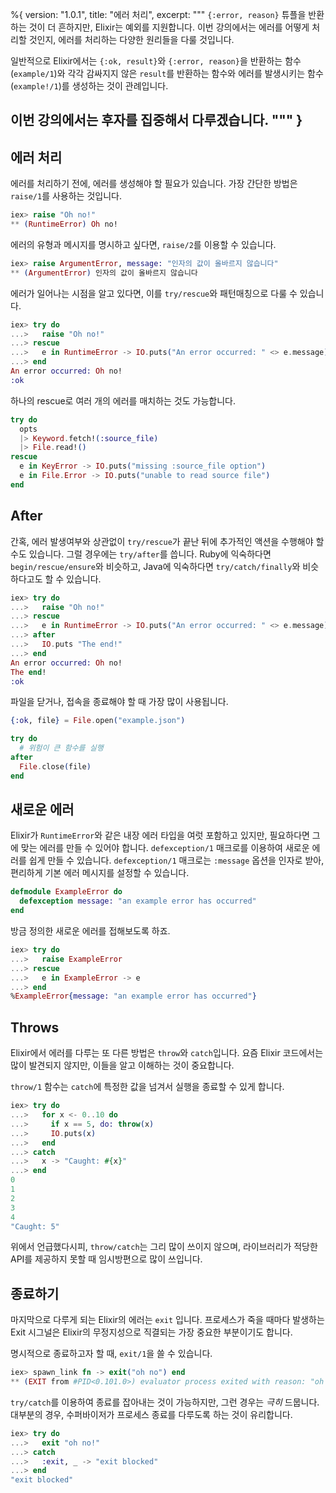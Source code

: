 %{
  version: "1.0.1",
  title: "에러 처리",
  excerpt: """
  `{:error, reason}` 튜플을 반환하는 것이 더 흔하지만, Elixir는 예외를 지원합니다. 이번 강의에서는 에러를 어떻게 처리할 것인지, 에러를 처리하는 다양한 원리들을 다룰 것입니다.

일반적으로 Elixir에서는 `{:ok, result}`와 `{:error, reason}`을 반환하는 함수(`example/1`)와 각각 감싸지지 않은 `result`를 반환하는 함수와 에러를 발생시키는 함수(`example!/1`)를 생성하는 것이 관례입니다.

이번 강의에서는 후자를 집중해서 다루겠습니다.
  """
}
---

## 에러 처리

에러를 처리하기 전에, 에러를 생성해야 할 필요가 있습니다. 가장 간단한 방법은 `raise/1`를 사용하는 것입니다.

```elixir
iex> raise "Oh no!"
** (RuntimeError) Oh no!
```

에러의 유형과 메시지를 명시하고 싶다면, `raise/2`를 이용할 수 있습니다.

```elixir
iex> raise ArgumentError, message: "인자의 값이 올바르지 않습니다"
** (ArgumentError) 인자의 값이 올바르지 않습니다
```

에러가 일어나는 시점을 알고 있다면, 이를 `try/rescue`와 패턴매칭으로 다룰 수 있습니다.

```elixir
iex> try do
...>   raise "Oh no!"
...> rescue
...>   e in RuntimeError -> IO.puts("An error occurred: " <> e.message)
...> end
An error occurred: Oh no!
:ok
```

하나의 rescue로 여러 개의 에러를 매치하는 것도 가능합니다.

```elixir
try do
  opts
  |> Keyword.fetch!(:source_file)
  |> File.read!()
rescue
  e in KeyError -> IO.puts("missing :source_file option")
  e in File.Error -> IO.puts("unable to read source file")
end
```

## After

간혹, 에러 발생여부와 상관없이 `try/rescue`가 끝난 뒤에 추가적인 액션을 수행해야 할 수도 있습니다. 그럴 경우에는 `try/after`를 씁니다. Ruby에 익숙하다면 `begin/rescue/ensure`와 비슷하고, Java에 익숙하다면 `try/catch/finally`와 비슷하다고도 할 수 있습니다.

```elixir
iex> try do
...>   raise "Oh no!"
...> rescue
...>   e in RuntimeError -> IO.puts("An error occurred: " <> e.message)
...> after
...>   IO.puts "The end!"
...> end
An error occurred: Oh no!
The end!
:ok
```

파일을 닫거나, 접속을 종료해야 할 때 가장 많이 사용됩니다.

```elixir
{:ok, file} = File.open("example.json")

try do
  # 위험이 큰 함수를 실행
after
  File.close(file)
end
```

## 새로운 에러

Elixir가 `RuntimeError`와 같은 내장 에러 타입을 여럿 포함하고 있지만, 필요하다면 그에 맞는 에러를 만들 수 있어야 합니다. `defexception/1` 매크로를 이용하여 새로운 에러를 쉽게 만들 수 있습니다. `defexception/1` 매크로는 `:message` 옵션을 인자로 받아, 편리하게 기본 에러 메시지를 설정할 수 있습니다.

```elixir
defmodule ExampleError do
  defexception message: "an example error has occurred"
end
```

방금 정의한 새로운 에러를 접해보도록 하죠.

```elixir
iex> try do
...>   raise ExampleError
...> rescue
...>   e in ExampleError -> e
...> end
%ExampleError{message: "an example error has occurred"}
```

## Throws

Elixir에서 에러를 다루는 또 다른 방법은 `throw`와 `catch`입니다. 요즘 Elixir 코드에서는 많이 발견되지 않지만, 이들을 알고 이해하는 것이 중요합니다.

`throw/1` 함수는 `catch`에 특정한 값을 넘겨서 실행을 종료할 수 있게 합니다.

```elixir
iex> try do
...>   for x <- 0..10 do
...>     if x == 5, do: throw(x)
...>     IO.puts(x)
...>   end
...> catch
...>   x -> "Caught: #{x}"
...> end
0
1
2
3
4
"Caught: 5"
```

위에서 언급했다시피, `throw/catch`는 그리 많이 쓰이지 않으며, 라이브러리가 적당한 API를 제공하지 못할 때 임시방편으로 많이 쓰입니다.

## 종료하기

마지막으로 다루게 되는 Elixir의 에러는 `exit` 입니다. 프로세스가 죽을 때마다 발생하는 Exit 시그널은 Elixir의 무정지성으로 직결되는 가장 중요한 부분이기도 합니다.

명시적으로 종료하고자 할 때, `exit/1`을 쓸 수 있습니다.

```elixir
iex> spawn_link fn -> exit("oh no") end
** (EXIT from #PID<0.101.0>) evaluator process exited with reason: "oh no"
```

`try/catch`를 이용하여 종료를 잡아내는 것이 가능하지만, 그런 경우는 _극히_ 드뭅니다. 대부분의 경우, 수퍼바이저가 프로세스 종료를 다루도록 하는 것이 유리합니다.

```elixir
iex> try do
...>   exit "oh no!"
...> catch
...>   :exit, _ -> "exit blocked"
...> end
"exit blocked"
```
